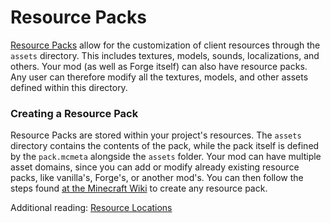 Resource Packs
==============

[Resource Packs][respack] allow for the customization of client resources through the `assets` directory. This includes textures, models, sounds, localizations, and others. Your mod (as well as Forge itself) can also have resource packs. Any user can therefore modify all the textures, models, and other assets defined within this directory.

### Creating a Resource Pack
Resource Packs are stored within your project's resources. The `assets` directory contains the contents of the pack, while the pack itself is defined by the `pack.mcmeta` alongside the `assets` folder.
Your mod can have multiple asset domains, since you can add or modify already existing resource packs, like vanilla's, Forge's, or another mod's.
You can then follow the steps found [at the Minecraft Wiki][createrespack] to create any resource pack.

Additional reading: [Resource Locations][resourcelocation]

[respack]: https://minecraft.fandom.com/wiki/Resource_Pack
[createrespack]: https://minecraft.fandom.com/wiki/Tutorials/Creating_a_resource_pack
[resourcelocation]: ../../concepts/resources.md#ResourceLocation
